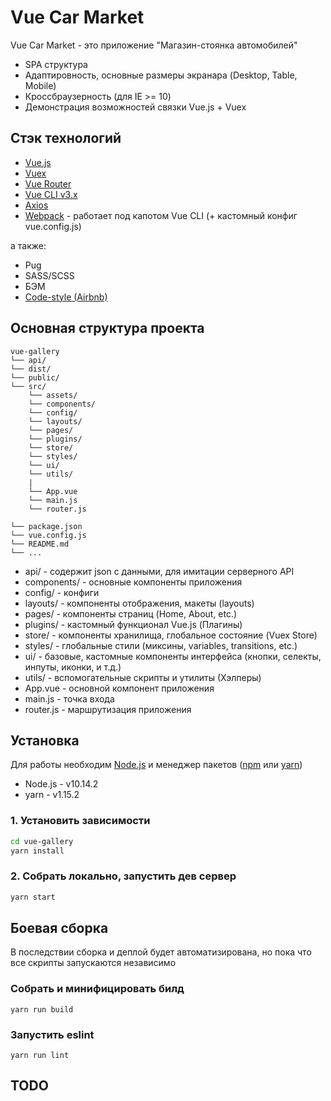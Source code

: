 # Vue Car Market

Vue Car Market - это приложение "Магазин-стоянка автомобилей"

* SPA структура
* Адаптировность, основные размеры экранара (Desktop, Table, Mobile)
* Кроссбраузерность (для IE >= 10)
* Демонстрация возможностей связки Vue.js + Vuex

## Стэк технологий

* [Vue.js](https://ru.vuejs.org/)
* [Vuex](https://vuex.vuejs.org/ru/)
* [Vue Router](https://router.vuejs.org/ru/)
* [Vue CLI v3.x](https://cli.vuejs.org/ru/)
* [Axios](https://github.com/axios/axios)
* [Webpack](https://webpack.js.org/) - работает под капотом Vue CLI (+ кастомный конфиг vue.config.js)

а также:

* Pug
* SASS/SCSS
* БЭМ
* [Code-style (Airbnb)](https://github.com/Lavrend/javascript-airbnb)

## Основная структура проекта
```
vue-gallery
└── api/
└── dist/
└── public/
└── src/
    └── assets/
    └── components/
    └── config/
    └── layouts/
    └── pages/
    └── plugins/
    └── store/
    └── styles/
    └── ui/
    └── utils/
    |
    └── App.vue
    └── main.js
    └── router.js

└── package.json
└── vue.config.js
└── README.md
└── ...
```
* api/ - содержит json с данными, для имитации серверного API
* components/ - основные компоненты приложения
* config/ - конфиги
* layouts/ - компоненты отображения, макеты (layouts)
* pages/ - компоненты страниц (Home, About, etc.)
* plugins/ - кастомный функционал Vue.js (Плагины)
* store/ - компоненты хранилища, глобальное состояние (Vuex Store)
* styles/ - глобальные стили (миксины, variables, transitions, etc.)
* ui/ - базовые, кастомные компоненты интерфейса (кнопки, селекты, инпуты, иконки, и т.д.)
* utils/ - вспомогательные скрипты и утилиты (Хэлперы)
* App.vue - основной компонент приложения
* main.js - точка входа
* router.js - маршрутизация приложения

## Установка

Для работы необходим [Node.js](https://nodejs.org/) и менеджер пакетов ([npm](https://www.npmjs.com/) или [yarn](https://yarnpkg.com/))

* Node.js - v10.14.2
* yarn - v1.15.2

### 1. Установить зависимости

```sh
cd vue-gallery
yarn install
```

### 2. Собрать локально, запустить дев сервер

```sh
yarn start
```

## Боевая сборка

В последствии сборка и деплой будет автоматизирована, но пока что все скрипты запускаются независимо

### Собрать и минифицировать билд
```
yarn run build
```

### Запустить eslint
```
yarn run lint
```

## TODO
